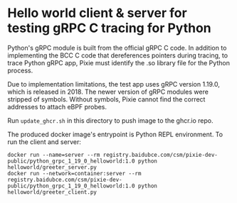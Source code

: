 # Hello world client & server for testing gRPC C tracing for Python

Python's gRPC module is built from the official gRPC C code. In addition to implementing the BCC C
code that dereferences pointers during tracing, to trace Python gRPC app, Pixie must identify the
.so library file for the Python process.

Due to implementation limitations, the test app uses gRPC version 1.19.0, which is released in 2018.
The newer version of gRPC modules were stripped of symbols. Without symbols, Pixie cannot find the
correct addresses to attach eBPF probes.

Run `update_ghcr.sh` in this directory to push image to the ghcr.io repo.

The produced docker image's entrypoint is Python REPL environment. To run the client and server:

```
docker run --name=server --rm registry.baidubce.com/csm/pixie-dev-public/python_grpc_1_19_0_helloworld:1.0 python helloworld/greeter_server.py
docker run --network=container:server --rm registry.baidubce.com/csm/pixie-dev-public/python_grpc_1_19_0_helloworld:1.0 python helloworld/greeter_client.py
```
